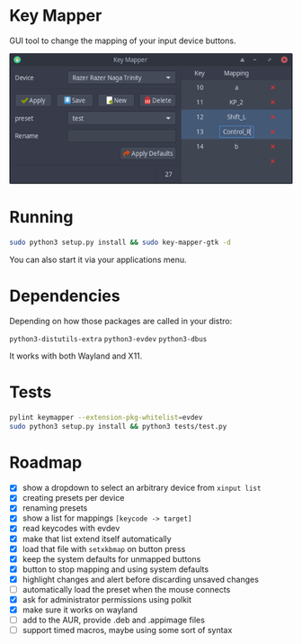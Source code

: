 # Key Mapper

GUI tool to change the mapping of your input device buttons.

<p align="center">
    <img src="data/screenshot.png"/>
</p>

# Running

```bash
sudo python3 setup.py install && sudo key-mapper-gtk -d
```

You can also start it via your applications menu.

# Dependencies

Depending on how those packages are called in your distro:

`python3-distutils-extra` `python3-evdev` `python3-dbus`

It works with both Wayland and X11.

# Tests

```bash
pylint keymapper --extension-pkg-whitelist=evdev
sudo python3 setup.py install && python3 tests/test.py
```

# Roadmap

- [x] show a dropdown to select an arbitrary device from `xinput list`
- [x] creating presets per device
- [x] renaming presets
- [x] show a list for mappings `[keycode -> target]`
- [x] read keycodes with evdev
- [x] make that list extend itself automatically
- [x] load that file with `setxkbmap` on button press
- [x] keep the system defaults for unmapped buttons
- [x] button to stop mapping and using system defaults
- [x] highlight changes and alert before discarding unsaved changes
- [ ] automatically load the preset when the mouse connects
- [x] ask for administrator permissions using polkit
- [x] make sure it works on wayland
- [ ] add to the AUR, provide .deb and .appimage files
- [ ] support timed macros, maybe using some sort of syntax
